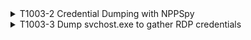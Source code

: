 <details>
<summary>T1003-2 Credential Dumping with NPPSpy
</summary>
<pre>$ NA </pre>
</details>
<details>
<summary>T1003-3 Dump svchost.exe to gather RDP credentials
</summary>
<pre>$ NA </pre>
</details>
